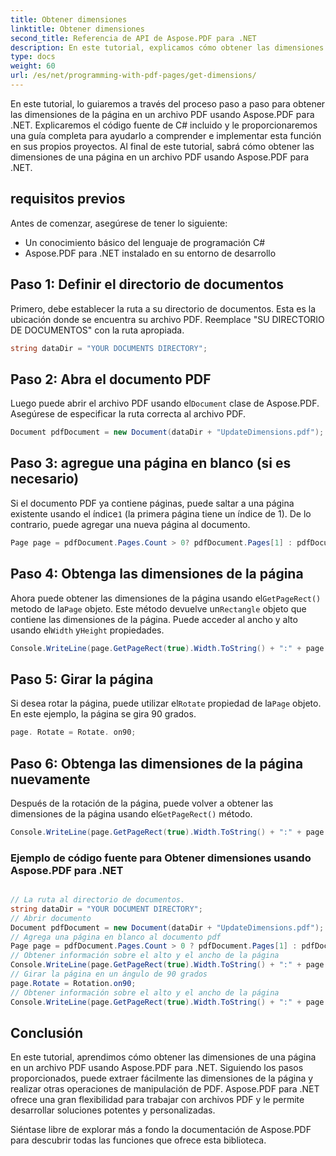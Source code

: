 ```yaml
---
title: Obtener dimensiones
linktitle: Obtener dimensiones
second_title: Referencia de API de Aspose.PDF para .NET
description: En este tutorial, explicamos cómo obtener las dimensiones de una página PDF y realizar manipulaciones con Aspose.PDF para .NET. Se proporcionan pasos detallados para guiarlo a través del proceso.
type: docs
weight: 60
url: /es/net/programming-with-pdf-pages/get-dimensions/
---
```

En este tutorial, lo guiaremos a través del proceso paso a paso para obtener las dimensiones de la página en un archivo PDF usando Aspose.PDF para .NET. Explicaremos el código fuente de C# incluido y le proporcionaremos una guía completa para ayudarlo a comprender e implementar esta función en sus propios proyectos. Al final de este tutorial, sabrá cómo obtener las dimensiones de una página en un archivo PDF usando Aspose.PDF para .NET.

## requisitos previos
Antes de comenzar, asegúrese de tener lo siguiente:

- Un conocimiento básico del lenguaje de programación C#
- Aspose.PDF para .NET instalado en su entorno de desarrollo

## Paso 1: Definir el directorio de documentos
Primero, debe establecer la ruta a su directorio de documentos. Esta es la ubicación donde se encuentra su archivo PDF. Reemplace "SU DIRECTORIO DE DOCUMENTOS" con la ruta apropiada.

```csharp
string dataDir = "YOUR DOCUMENTS DIRECTORY";
```

## Paso 2: Abra el documento PDF
 Luego puede abrir el archivo PDF usando el`Document` clase de Aspose.PDF. Asegúrese de especificar la ruta correcta al archivo PDF.

```csharp
Document pdfDocument = new Document(dataDir + "UpdateDimensions.pdf");
```

## Paso 3: agregue una página en blanco (si es necesario)
Si el documento PDF ya contiene páginas, puede saltar a una página existente usando el índice`1` (la primera página tiene un índice de 1). De lo contrario, puede agregar una nueva página al documento.

```csharp
Page page = pdfDocument.Pages.Count > 0? pdfDocument.Pages[1] : pdfDocument.Pages.Add();
```

## Paso 4: Obtenga las dimensiones de la página
 Ahora puede obtener las dimensiones de la página usando el`GetPageRect()` metodo de la`Page` objeto. Este método devuelve un`Rectangle` objeto que contiene las dimensiones de la página. Puede acceder al ancho y alto usando el`Width` y`Height` propiedades.

```csharp
Console.WriteLine(page.GetPageRect(true).Width.ToString() + ":" + page.GetPageRect(true).Height);
```

## Paso 5: Girar la página
 Si desea rotar la página, puede utilizar el`Rotate` propiedad de la`Page` objeto. En este ejemplo, la página se gira 90 grados.

```csharp
page. Rotate = Rotate. on90;
```

## Paso 6: Obtenga las dimensiones de la página nuevamente
 Después de la rotación de la página, puede volver a obtener las dimensiones de la página usando el`GetPageRect()` método.

```csharp
Console.WriteLine(page.GetPageRect(true).Width.ToString() + ":" + page.GetPageRect(true).Height);
```

### Ejemplo de código fuente para Obtener dimensiones usando Aspose.PDF para .NET 

```csharp

// La ruta al directorio de documentos.
string dataDir = "YOUR DOCUMENT DIRECTORY";
// Abrir documento
Document pdfDocument = new Document(dataDir + "UpdateDimensions.pdf");
// Agrega una página en blanco al documento pdf
Page page = pdfDocument.Pages.Count > 0 ? pdfDocument.Pages[1] : pdfDocument.Pages.Add();
// Obtener información sobre el alto y el ancho de la página
Console.WriteLine(page.GetPageRect(true).Width.ToString() + ":" + page.GetPageRect(true).Height);
// Girar la página en un ángulo de 90 grados
page.Rotate = Rotation.on90;
// Obtener información sobre el alto y el ancho de la página
Console.WriteLine(page.GetPageRect(true).Width.ToString() + ":" + page.GetPageRect(true).Height);

```

## Conclusión
En este tutorial, aprendimos cómo obtener las dimensiones de una página en un archivo PDF usando Aspose.PDF para .NET. Siguiendo los pasos proporcionados, puede extraer fácilmente las dimensiones de la página y realizar otras operaciones de manipulación de PDF. Aspose.PDF para .NET ofrece una gran flexibilidad para trabajar con archivos PDF y le permite desarrollar soluciones potentes y personalizadas.

Siéntase libre de explorar más a fondo la documentación de Aspose.PDF para descubrir todas las funciones que ofrece esta biblioteca.

